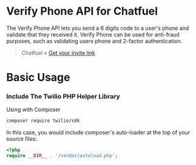 # Verify Phone API for Chatfuel
The Verify Phone API lets you send a 6 digits code to a user's phone and validate that they received it. Verify Phone can be used for anti-fraud purposes, such as validating users phone and 2-factor authentication.

> Chatfuel » [Get your invite link](https://edmundcinco.com/projects/verifyphoneapi/getInviteLink.php)

# Basic Usage
### Include The Twilio PHP Helper Library

Using with Composer

```bash
composer require twilio/sdk
```

In this case, you would include composer's auto-loader at the top of your source files:

```php
<?php
require __DIR__ . '/vendor/autoload.php';
```

